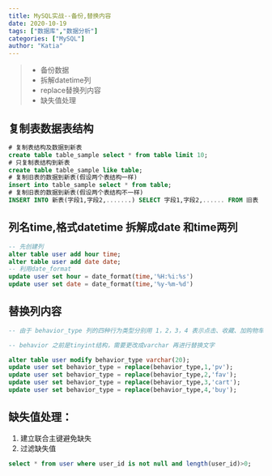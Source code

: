 ```yaml
---
title: MySQL实战--备份,替换内容
date: 2020-10-19
tags: ["数据库","数据分析"]
categories: ["MySQL"]
author: "Katia"
---
```

> * 备份数据
> * 拆解datetime列
> * replace替换列内容
> * 缺失值处理

<!--more-->


## 复制表数据表结构
```sql
# 复制表结构及数据到新表
create table table_sample select * from table limit 10;
# 只复制表结构到新表
create table table_sample like table;
# 复制旧表的数据到新表(假设两个表结构一样) 
insert into table_sample select * from table;
# 复制旧表的数据到新表(假设两个表结构不一样) 
INSERT INTO 新表(字段1,字段2,.......) SELECT 字段1,字段2,...... FROM 旧表 
```

## 列名time,格式datetime 拆解成date 和time两列

```sql
-- 先创建列
alter table user add hour time;
alter table user add date date;
-- 利用date_format
update user set hour = date_format(time,'%H:%i:%s')
update user set date = date_format(time,'%y-%m-%d')
```


## 替换列内容
```sql
-- 由于 behavior_type 列的四种行为类型分别用 1，2，3，4 表示点击、收藏、加购物车、购买四种行为，为了方便查看数据，将1，2，3，4替换为 ‘pv’、’fav‘，’cart’，‘buy’ 。

-- behavior 之前是tinyint结构，需要更改成varchar 再进行替换文字

alter table user modify behavior_type varchar(20);
update user set behavior_type = replace(behavior_type,1,'pv');
update user set behavior_type = replace(behavior_type,2,'fav');
update user set behavior_type = replace(behavior_type,3,'cart');
update user set behavior_type = replace(behavior_type,4,'buy');
```

## 缺失值处理：
1. 建立联合主键避免缺失
2. 过滤缺失值
```sql
select * from user where user_id is not null and length(user_id)>0;
```